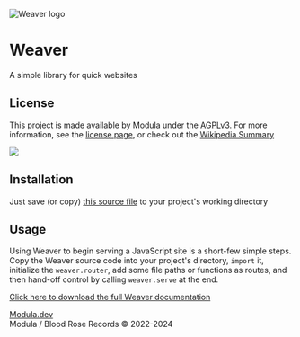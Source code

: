 ![Weaver logo](https://modula.dev/weaver.png)
# Weaver
A simple library for quick websites

## License
This project is made available by Modula under the
[AGPLv3](https://www.gnu.org/licenses/agpl-3.0.html).
For more information, see the [license page](https://modula.dev/weaver/license),
or check out the [Wikipedia Summary](https://en.wikipedia.org/wiki/GNU_Affero_General_Public_License)

<a href="https://www.gnu.org/licenses/agpl-3.0.html"><img src="https://www.gnu.org/graphics/agplv3-with-text-162x68.png"/></a>

## Installation
Just save (or copy) [this source file](https://modula.dev/weaver.js)
to your project's working directory

## Usage
Using Weaver to begin serving a JavaScript site is a short-few simple steps.
Copy the Weaver source code into your project's directory, `import` it,
initialize the `weaver.router`, add some file paths or functions as routes,
and then hand-off control by calling `weaver.serve` at the end.

[Click here to download the full Weaver documentation](https://modula.dev/weaver.pdf)
</div>

<footer>
<a href="https://modula.dev">Modula.dev</a><br>
Modula / Blood Rose Records © 2022-2024
</footer>